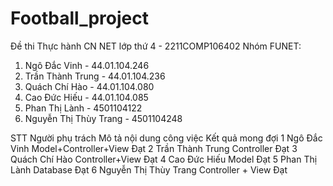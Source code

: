 # Football_project
Đề thi Thực hành CN NET lớp thứ 4 - 2211COMP106402
Nhóm FUNET:
  1. Ngô Đắc Vinh - 44.01.104.246
  2. Trần Thành Trung - 44.01.104.236
  3. Quách Chí Hào - 44.01.104.080
  4. Cao Đức Hiếu - 44.01.104.085
  5. Phan Thị Lành - 4501104122
  6. Nguyễn Thị Thùy Trang - 4501104248
  
  
STT   Người phụ trách       Mô tả nội dung công việc    Kết quả mong đợi
1     Ngô Đắc Vinh          Model+Controller+View       Đạt
2     Trần Thành Trung      Controller                  Đạt
3     Quách Chí Hào         Controller+View             Đạt
4     Cao Đức Hiếu          Model                       Đạt
5     Phan Thị Lành         Database                    Đạt
6     Nguyễn Thị Thùy Trang Controller + View       Đạt


